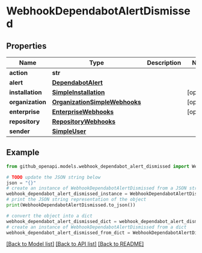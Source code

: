 # WebhookDependabotAlertDismissed


## Properties

Name | Type | Description | Notes
------------ | ------------- | ------------- | -------------
**action** | **str** |  | 
**alert** | [**DependabotAlert**](DependabotAlert.md) |  | 
**installation** | [**SimpleInstallation**](SimpleInstallation.md) |  | [optional] 
**organization** | [**OrganizationSimpleWebhooks**](OrganizationSimpleWebhooks.md) |  | [optional] 
**enterprise** | [**EnterpriseWebhooks**](EnterpriseWebhooks.md) |  | [optional] 
**repository** | [**RepositoryWebhooks**](RepositoryWebhooks.md) |  | 
**sender** | [**SimpleUser**](SimpleUser.md) |  | 

## Example

```python
from github_openapi.models.webhook_dependabot_alert_dismissed import WebhookDependabotAlertDismissed

# TODO update the JSON string below
json = "{}"
# create an instance of WebhookDependabotAlertDismissed from a JSON string
webhook_dependabot_alert_dismissed_instance = WebhookDependabotAlertDismissed.from_json(json)
# print the JSON string representation of the object
print(WebhookDependabotAlertDismissed.to_json())

# convert the object into a dict
webhook_dependabot_alert_dismissed_dict = webhook_dependabot_alert_dismissed_instance.to_dict()
# create an instance of WebhookDependabotAlertDismissed from a dict
webhook_dependabot_alert_dismissed_from_dict = WebhookDependabotAlertDismissed.from_dict(webhook_dependabot_alert_dismissed_dict)
```
[[Back to Model list]](../README.md#documentation-for-models) [[Back to API list]](../README.md#documentation-for-api-endpoints) [[Back to README]](../README.md)


